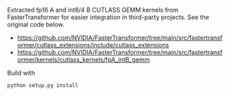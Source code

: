 Extracted fp16 A and int8/4 B CUTLASS GEMM kernels from FasterTransformer for easier integration in third-party projects. See the original code below.
* https://github.com/NVIDIA/FasterTransformer/tree/main/src/fastertransformer/cutlass_extensions/include/cutlass_extensions
* https://github.com/NVIDIA/FasterTransformer/tree/main/src/fastertransformer/kernels/cutlass_kernels/fpA_intB_gemm

Build with
```
python setup.py install
```
